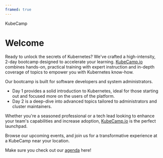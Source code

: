 ```yaml
---
framed: true
---
```


<style>
@import url('https://fonts.googleapis.com/css2?family=Comfortaa&family=Grandiflora+One&display=swap');
</style>

<div class="customlogo">KubeCamp</div>

# Welcome

Ready to unlock the secrets of Kubernetes? We've crafted a high-intensity, 2-day bootcamp designed to accelerate your learning.
[KubeCamp.io](https://kubecamp.io/) combines hands-on, practical training with expert instruction and in-depth coverage of topics to empower you with Kubernetes know-how.

Our bootcamp is built for software developers and system administrators.

- Day 1 provides a solid introduction to Kubernetes, ideal for those starting out and focused more on the users of the platform.
- Day 2 is a deep-dive into advanced topics tailored to administrators and cluster maintainers.

Whether you're a seasoned professional or a tech lead looking to enhance your team's capabilities and increase adoption, [KubeCamp.io](https://kubecamp.io/) is the perfect launchpad.

Browse our upcoming events, and join us for a transformative experience at a KubeCamp near your location.

Make sure you check out our [agenda](/pages/agenda) here!

